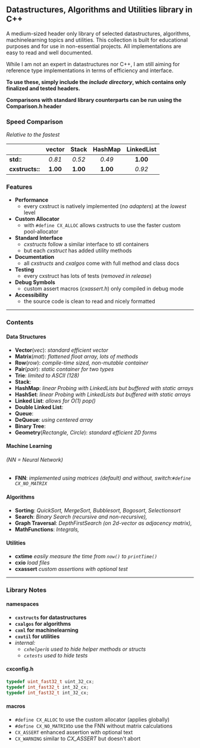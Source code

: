 ## Datastructures, Algorithms and Utilities library in C++

A medium-sized header only library of selected datastructures, algorithms, machinelearning topics and utilities. This collection is built for educational purposes and for use in non-essential projects. All implementations are easy to read and well documented.

While I am not an expert in datastructures nor C++, I am still aiming for reference type implementations in terms of efficiency and interface.

**To use these, simply include the *include directory*, which contains only finalized and tested headers.**

**Comparisons with standard library counterparts can be run using the Comparison.h header**

### Speed Comparison

*Relative to the fastest*

|                 |  vector  |  Stack   | HashMap  | LinkedList |
|:----------------|:--------:|:--------:|:--------:|:----------:|
| **std::**       |  *0.81*  |  *0.52*  |  *0.49*  |  **1.00**  |
| **cxstructs::** | **1.00** | **1.00** | **1.00** |   *0.92*   |

### Features

- **Performance**
  - every cxstruct is natively implemented (*no adapters*) at the *lowest* level
- **Custom Allocator**
  - with `#define CX_ALLOC` allows cxstructs to use the faster custom pool-allocator
- **Standard Interface**
    - *cxstructs* follow a similar interface to stl containers
    - but each *cxstruct* has added utility methods
- **Documentation**
    - all *cxstructs* and *cxalgos* come with full method and class docs
- **Testing**
    - every cxstruct has lots of tests (*removed in release*)
- **Debug Symbols**
    - custom assert macros (*cxassert.h*) only compiled in debug mode
- **Accessibility**
    - the source code is clean to read and nicely formatted

---

### Contents

#### Data Structures

- **Vector**(*vec*): *standard efficient vector*
- **Matrix**(*mat*): *flattened float array, lots of methods*
- **Row**(*row*): *compile-time sized, non-mutable container*
- **Pair**(*pair*): *static container for two types*
- **Trie**: *limited to ASCII (128)*
- **Stack**:
- **HashMap**: *linear Probing with LinkedLists but buffered with static arrays*
- **HashSet**: *linear Probing with LinkedLists but buffered with static arrays*
- **Linked List**: *allows for O(1) pop()*
- **Double Linked List**:
- **Queue**:
- **DeQueue**: *using centered array*
- **Binary Tree**:
- **Geometry**(*Rectangle, Circle*): *standard efficient 2D forms*

#### Machine Learning

###### *(NN = Neural Network)*

- **FNN**: *implemented using matrices (*default*) and without, switch:`#define CX_NO_MATRIX`*

#### Algorithms

- **Sorting**: *QuickSort, MergeSort, Bubblesort, Bogosort, Selectionsort*
- **Search**: *Binary Search (recursive and non-recursive),*
- **Graph Traversal**: *DepthFirstSearch (on 2d-vector as adjacency matrix),*
- **MathFunctions**: *Integrals,*

#### Utilities

- **cxtime** *easily measure the time from `now()` to `printTime()`*
- **cxio** *load files*
- **cxassert** *custom assertions with optional test*

---

### Library Notes

#### namespaces

- **`cxstructs` for datastructures**
- **`cxalgos` for algorithms**
- **`cxml` for machinelearning**
- **`cxutil` for utilities**
- *internal:*
    - *`cxhelper`is used to hide helper methods or structs*
    - *`cxtests` used to hide tests*

#### cxconfig.h
```cpp
typedef uint_fast32_t uint_32_cx;
typedef int_fast32_t int_32_cx;
typedef int_fast32_t int_32_cx;
```
#### macros

- `#define CX_ALLOC` to use the custom allocator (applies globally)
- `#define CX_NO_MATRIX`to use the FNN without matrix calculations
- `CX_ASSERT` enhanced assertion with optional text
- `CX_WARNING` similar to *CX_ASSERT* but doesn't abort